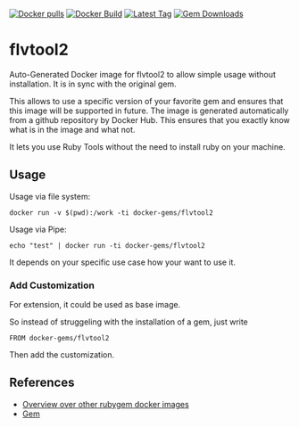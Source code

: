 [![Docker pulls](https://img.shields.io/docker/pulls/rubygem/flvtool2.svg)](https://hub.docker.com/r/rubygem/flvtool2/)
[![Docker Build](https://img.shields.io/docker/automated/rubygem/flvtool2.svg)](https://hub.docker.com/r/rubygem/flvtool2/)
[![Latest Tag](https://img.shields.io/github/tag/docker-rubygem/flvtool2.svg)](https://hub.docker.com/r/rubygem/flvtool2/)
[![Gem Downloads](https://img.shields.io/gem/dt/flvtool2.svg)](https://rubygems.org/gems/flvtool2/)
# flvtool2

Auto-Generated Docker image for flvtool2 to allow simple usage without installation.
It is in sync with the original gem.

This allows to use a specific version of your favorite gem and ensures that this image will be supported in future.
The image is generated automatically from a github repository by Docker Hub.
This ensures that you exactly know what is in the image and what not.

It lets you use Ruby Tools without the need to install ruby on your machine.

## Usage

Usage via file system:

`docker run -v $(pwd):/work -ti docker-gems/flvtool2`

Usage via Pipe:

`echo "test" | docker run -ti docker-gems/flvtool2`

It depends on your specific use case how your want to use it.

### Add Customization

For extension, it could be used as base image.

So instead of struggeling with the installation of a gem, just write

`FROM docker-gems/flvtool2`

Then add the customization.

## References

 - [Overview over other rubygem docker images](https://github.com/thinkbot/docker-rubygem)
 - [Gem](https://rubygems.org/gems/flvtool2/)
